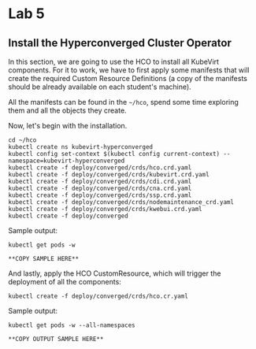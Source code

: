 # Lab 5

## Install the Hyperconverged Cluster Operator

In this section, we are going to use the HCO to install all KubeVirt components. For it to work, we have to first apply some manifests that will create the required Custom Resource Definitions (a copy of the manifests should be already available on each student's machine).

All the manifests can be found in the `~/hco`, spend some time exploring them and all the objects they create.

Now, let's begin with the installation.

``` shell
cd ~/hco
kubectl create ns kubevirt-hyperconverged
kubectl config set-context $(kubectl config current-context) --namespace=kubevirt-hyperconverged
kubectl create -f deploy/converged/crds/hco.crd.yaml
kubectl create -f deploy/converged/crds/kubevirt.crd.yaml
kubectl create -f deploy/converged/crds/cdi.crd.yaml
kubectl create -f deploy/converged/crds/cna.crd.yaml
kubectl create -f deploy/converged/crds/ssp.crd.yaml
kubectl create -f deploy/converged/crds/nodemaintenance_crd.yaml
kubectl create -f deploy/converged/crds/kwebui.crd.yaml
kubectl create -f deploy/converged
```

Sample output:

```shell
kubectl get pods -w

**COPY SAMPLE HERE**
```

And lastly, apply the HCO CustomResource, which will trigger the deployment of all the components:

```shell
kubectl create -f deploy/converged/crds/hco.cr.yaml
```

Sample output:

```shell
kubectl get pods -w --all-namespaces

**COPY OUTPUT SAMPLE HERE**
```
